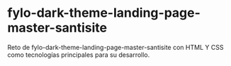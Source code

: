 # fylo-dark-theme-landing-page-master-santisite
Reto de fylo-dark-theme-landing-page-master-santisite con HTML Y CSS como tecnologías principales para su desarrollo.
